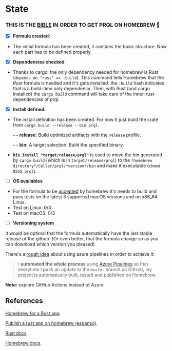 
# State

### THIS IS THE [BIBLE](https://docs.brew.sh/Acceptable-Formulae) IN ORDER TO GET PRQL ON HOMEBREW :eyes:

 - [x] **Formula created:**
 - The initial formula has been created, it contains the basic structure. Now each part has to be defined properly.
 
 - [x] **Dependencies checked**
 - Thanks to cargo, the only dependency needed for homebrew is Rust (`depends_on "rust" => :build`).
 This command tells Homebrew that the *Rust* formula is needed and it's gets installed. 
 the `:build` hash indicates that is a build-time only dependency.
 Then, with Rust (and cargo installed) the `cargo build` command will take care of the inner-rust-dependencies of prql.
 
 - [x] **Install defined:**
 - The install definition has been created. For now It just build the crate from `cargo build --release --bin prql`. 
 
   **- - release:** Build optimized artifacts with the `release` profile.
 
   **- - bin:** A target selection. Build the specified binary. 
 - **`bin.install "target/release/prql"`** is used to move the bin generated by `cargo build` (which is in `target/release/prql`) to the `*homebrew directory*/Cellar/prql/*version*/bin` and make it executable (`chmod 0555 prql`).
 

 - [ ] **OS availables**
 - For the formula to be [accepted](https://docs.brew.sh/Acceptable-Formulae#supported-platforms-in-homebrewcore) by homebrew it's needs to build and pass tests on the latest 3 supported macOS versions  and on x86_64 Linux.
 - Test on Linux: 0/3
 - Test on macOS: 0/3

 - [ ] **Versioning system**

It would be optimal that the formula automatically have the last    stable release of the github. (Or even better, that the formula    change so as you can download which version you pleased)

There's a [rough idea](https://federicoterzi.com/blog/how-to-publish-your-rust-project-on-homebrew/) about using azure pipelines in order to achieve it:

> I **automated the whole process** using [Azure Pipelines](https://azure.microsoft.com/en-us/services/devops/pipelines/) so that everytime I push an update to the `master` branch on GitHub, my project is automatically built, tested and published on Homebrew.

 **Note:** explore GitHub Actions instead of Azure
 

## References
 [Homebrew for a Rust app](https://jldlaughlin.medium.com/how-does-homebrew-work-starring-rust-94ae5aa24552).
 
 [Publish a rust app on homebrew (espanso)](https://federicoterzi.com/blog/how-to-publish-your-rust-project-on-homebrew/).
 
 [Rust docs](https://doc.rust-lang.org/cargo/commands/cargo-build.html).
 
 [Homebrew docs](https://docs.brew.sh/Formula-Cookbook#bininstall-foo).
